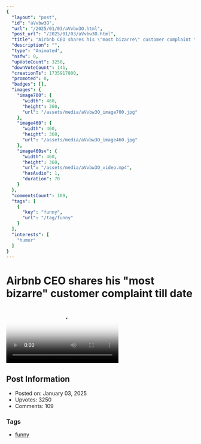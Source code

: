 ```yaml
---
{
  "layout": "post",
  "id": "aVvbw3O",
  "url": "/2025/01/03/aVvbw3O.html",
  "post_url": "/2025/01/03/aVvbw3O.html",
  "title": "Airbnb CEO shares his \"most bizarre\" customer complaint till date",
  "description": "",
  "type": "Animated",
  "nsfw": 0,
  "upVoteCount": 3250,
  "downVoteCount": 141,
  "creationTs": 1735917800,
  "promoted": 0,
  "badges": [],
  "images": {
    "image700": {
      "width": 460,
      "height": 360,
      "url": "/assets/media/aVvbw3O_image700.jpg"
    },
    "image460": {
      "width": 460,
      "height": 360,
      "url": "/assets/media/aVvbw3O_image460.jpg"
    },
    "image460sv": {
      "width": 460,
      "height": 360,
      "url": "/assets/media/aVvbw3O_video.mp4",
      "hasAudio": 1,
      "duration": 70
    }
  },
  "commentsCount": 109,
  "tags": [
    {
      "key": "funny",
      "url": "/tag/funny"
    }
  ],
  "interests": [
    "humor"
  ]
}
---
```


# Airbnb CEO shares his "most bizarre" customer complaint till date

<video controls playsinline loop poster="/assets/media/aVvbw3O_image460.jpg">
  <source src="/assets/media/aVvbw3O_video.mp4" type="video/mp4">
  Your browser does not support the video tag.
</video>

## Post Information

- Posted on: January 03, 2025
- Upvotes: 3250
- Comments: 109

### Tags

- [funny](/tag/funny)
